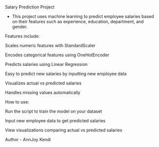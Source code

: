 Salary Prediction Project 
- This project uses machine learning to predict employee salaries based on their features such as experience, education, department, and gender.

Features include:

Scales numeric features with StandardScaler

Encodes categorical features using OneHotEncoder

Predicts salaries using Linear Regression

Easy to predict new salaries by inputting new employee data

Visualizes actual vs predicted salaries

Handles missing values automatically

How to use: 

Run the script to train the model on your dataset

Input new employee data to get predicted salaries

View visualizations comparing actual vs predicted salaries

Author - AnnJoy Kendi
